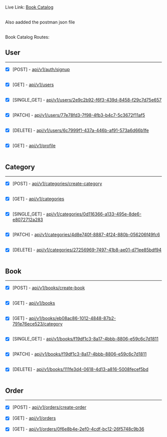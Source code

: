 Live Link: [Book Catalog](https://book-catalog-prisma-chi.vercel.app) <br /> <br />

Also aadded the postman json file <br /> <br />

Book Catalog Routes: <br /> 

## User
<hr />

- [x] [POST] - [api/v1/auth/signup](https://book-catalog-prisma-chi.vercel.app/api/v1/auth/signup) <br /> <br />

- [x] [GET] - [api/v1/users](https://book-catalog-prisma-chi.vercel.app/api/v1/users) <br /> <br />

- [x] [SINGLE_GET] - [api/v1/users/2e9c2b92-f6f3-439d-8458-f29c7d75e657](https://book-catalog-prisma-chi.vercel.app/api/v1/users/2e9c2b92-f6f3-439d-8458-f29c7d75e657) <br /> <br />

- [x] [PATCH] - [api/v1/users/77e78fd3-7f98-4fb3-b4c7-5c3672f11af5](https://book-catalog-prisma-chi.vercel.app/api/v1/users/77e78fd3-7f98-4fb3-b4c7-5c3672f11af5) <br /> <br />

- [x] [DELETE] - [api/v1/users/6c7999f1-437a-446b-af91-573a6d66b1fe](https://book-catalog-prisma-chi.vercel.app/api/v1/users/6c7999f1-437a-446b-af91-573a6d66b1fe) <br /> <br />

- [x] [GET] - [api/v1/profile](https://book-catalog-prisma-chi.vercel.app/api/v1/profile) <br /> <br />

## Category
<hr />

- [x] [POST] - [api/v1/categories/create-category](https://book-catalog-prisma-chi.vercel.app/api/v1/categories/create-category) <br /> <br />

- [x] [GET] - [api/v1/categories](https://book-catalog-prisma-chi.vercel.app/api/v1/categories) <br /> <br />

- [x] [SINGLE_GET] - [api/v1/categories/0d116366-a133-495e-8de6-e8072712a283](https://book-catalog-prisma-chi.vercel.app/api/v1/categories/0d116366-a133-495e-8de6-e8072712a283) <br /> <br />

- [x] [PATCH] - [api/v1/categories/4d8e740f-8887-4f24-880b-056206f49fc6](https://book-catalog-prisma-chi.vercel.app/api/v1/categories/4d8e740f-8887-4f24-880b-056206f49fc6) <br /> <br />

- [x] [DELETE] - [api/v1/categories/27256969-7497-41b8-ae01-d71ee85bdf94](https://book-catalog-prisma-chi.vercel.app/api/v1/categories/27256969-7497-41b8-ae01-d71ee85bdf94) <br /> <br />

## Book
<hr />

- [x] [POST] - [api/v1/books/create-book](https://book-catalog-prisma-chi.vercel.app/api/v1/books/create-book) <br /> <br />

- [x] [GET] - [api/v1/books](https://book-catalog-prisma-chi.vercel.app/api/v1/books) <br /> <br />

- [x] [GET] - [api/v1/books/eb08ac86-1012-4848-87b2-791e76ece523/category](https://book-catalog-prisma-chi.vercel.app/api/v1/books/eb08ac86-1012-4848-87b2-791e76ece523/category) <br /> <br />

- [x] [SINGLE_GET] - [api/v1/books/f19df1c3-8a17-4bbb-8806-e59c6c7d1811](https://book-catalog-prisma-chi.vercel.app/api/v1/books/f19df1c3-8a17-4bbb-8806-e59c6c7d1811) <br /> <br />

- [x] [PATCH] - [api/v1/books/f19df1c3-8a17-4bbb-8806-e59c6c7d1811](https://book-catalog-prisma-chi.vercel.app/api/v1/books/f19df1c3-8a17-4bbb-8806-e59c6c7d1811) <br /> <br />

- [x] [DELETE] - [api/v1/books/111fe3d4-0618-4d13-a816-5008fecef5bd](https://book-catalog-prisma-chi.vercel.app/api/v1/books/111fe3d4-0618-4d13-a816-5008fecef5bd) <br /> <br />

## Order
<hr />

- [x] [POST] - [api/v1/orders/create-order](https://book-catalog-prisma-chi.vercel.app/api/v1/orders/create-order) <br /> <br />
- [x] [GET] - [api/v1/orders](https://book-catalog-prisma-chi.vercel.app/api/v1/orders) <br /> <br />
- [x] [GET] - [api/v1/orders/0f6e8b4e-2ef0-4cdf-bc12-26f5748c9b36](https://book-catalog-prisma-chi.vercel.app/api/v1/orders/0f6e8b4e-2ef0-4cdf-bc12-26f5748c9b36) <br /> <br />